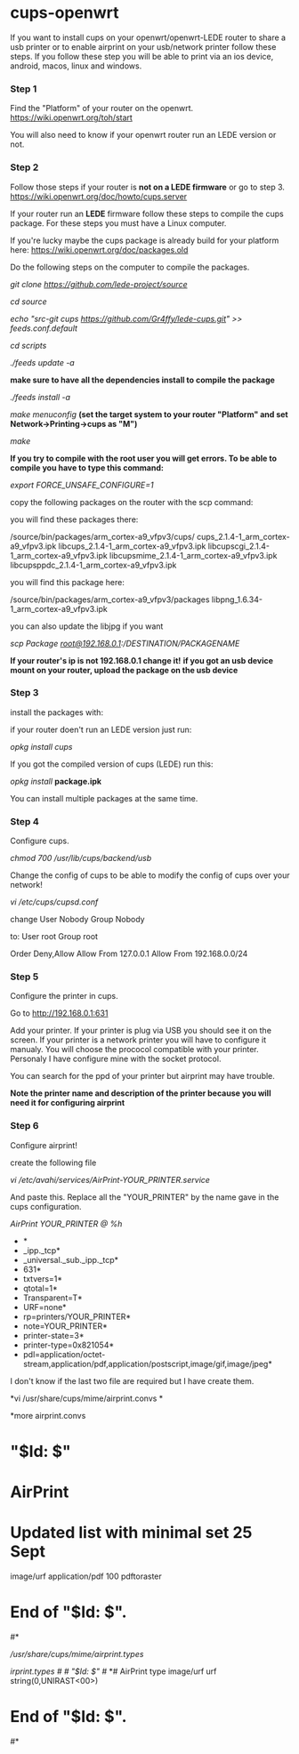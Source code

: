# cups-openwrt
If you want to install cups on your openwrt/openwrt-LEDE router to share a usb printer or to enable airprint on your usb/network printer follow these steps. If you follow these step you will be able to print via an ios device, android, macos, linux and windows.

### Step 1
Find the "Platform" of your router on the openwrt. https://wiki.openwrt.org/toh/start

You will also need to know if your openwrt router run an LEDE version or not.

### Step 2
Follow those steps if your router is **not on a LEDE firmware** or go to step 3. https://wiki.openwrt.org/doc/howto/cups.server

If your router run an **LEDE** firmware follow these steps to compile the cups package. For these steps you must have a Linux computer. 

If you're lucky maybe the cups package is already build for your platform here: https://wiki.openwrt.org/doc/packages.old

Do the following steps on the computer to compile the packages.

*git clone https://github.com/lede-project/source*

*cd source*

*echo "src-git cups https://github.com/Gr4ffy/lede-cups.git" >> feeds.conf.default*

*cd scripts*

*./feeds update -a*

**make sure to have all the dependencies install to compile the package**

*./feeds install -a*

*make menuconfig* **(set the target system to your router "Platform" and set Network->Printing->cups as "M")**

*make*

**If you try to compile with the root user you will get errors. To be able to compile you have to type this command:**

*export FORCE_UNSAFE_CONFIGURE=1*

copy the following packages on the router with the scp command: 

you will find these packages there:

/source/bin/packages/arm_cortex-a9_vfpv3/cups/
cups_2.1.4-1_arm_cortex-a9_vfpv3.ipk 
libcups_2.1.4-1_arm_cortex-a9_vfpv3.ipk 
libcupscgi_2.1.4-1_arm_cortex-a9_vfpv3.ipk
libcupsmime_2.1.4-1_arm_cortex-a9_vfpv3.ipk
libcupsppdc_2.1.4-1_arm_cortex-a9_vfpv3.ipk


you will find this package here:

/source/bin/packages/arm_cortex-a9_vfpv3/packages
libpng_1.6.34-1_arm_cortex-a9_vfpv3.ipk

you can also update the libjpg if you want

*scp Package root@192.168.0.1:/DESTINATION/PACKAGENAME*

**If your router's ip is not 192.168.0.1 change it!**
**if you got an usb device mount on your router, upload the package on the usb device**

### Step 3
install the packages with:

if your router doen't run an LEDE version just run: 

*opkg install cups*


If you got the compiled version of cups (LEDE) run this:

*opkg install* **package.ipk**

You can install multiple packages at the same time.

### Step 4
Configure cups.

*chmod 700 /usr/lib/cups/backend/usb*

Change the config of cups to be able to modify the config of cups over your network!

*vi /etc/cups/cupsd.conf*

change
User Nobody
Group Nobody

to:
User root
Group root

<Location />
Order Deny,Allow
Allow From 127.0.0.1
Allow From 192.168.0.0/24
</Location>

### Step 5
Configure the printer in cups.

Go to http://192.168.0.1:631

Add your printer. If your printer is plug via USB you should see it on the screen. 
If your printer is a network printer you will have to configure it manualy. You will choose the prococol compatible with your printer. Personaly I have configure mine with the socket protocol.

You can search for the ppd of your printer but airprint may have trouble.

**Note the printer name and description of the printer because you will need it for configuring airprint**

### Step 6
Configure airprint!

create the following file

*vi /etc/avahi/services/AirPrint-YOUR_PRINTER.service*

And paste this. Replace all the "YOUR_PRINTER" by the name gave in the cups configuration. 

*<?xml version='1.0' encoding='UTF-8'?>*
*<!DOCTYPE service-group SYSTEM "avahi-service.dtd">*
*<service-group>*
  *<name replace-wildcards="yes">AirPrint YOUR_PRINTER @ %h</name>*
 * <service>*
 *   <type>_ipp._tcp</type>*
  *  <subtype>_universal._sub._ipp._tcp</subtype>*
 *   <port>631</port>*
*    <txt-record>txtvers=1</txt-record>*
*    <txt-record>qtotal=1</txt-record>*
*    <txt-record>Transparent=T</txt-record>*
*    <txt-record>URF=none</txt-record>*
*    <txt-record>rp=printers/YOUR_PRINTER</txt-record>*
*    <txt-record>note=YOUR_PRINTER</txt-record>*
*    <txt-record>printer-state=3</txt-record>*
*    <txt-record>printer-type=0x821054</txt-record>*
*    <txt-record>pdl=application/octet-stream,application/pdf,application/postscript,image/gif,image/jpeg*
*</service>*
*</service-group>*


I don't know if the last two file are required but I have create them.

*vi /usr/share/cups/mime/airprint.convs *

*more airprint.convs
#
# "$Id: $"
#
# AirPrint
# Updated list with minimal set 25 Sept
image/urf application/pdf 100 pdftoraster
#
# End of "$Id: $".
#*


*/usr/share/cups/mime/airprint.types*

*irprint.types*
*#*
*# "$Id: $"*
*#*
*# AirPrint type
image/urf urf string(0,UNIRAST<00>)
#
# End of "$Id: $".
#*

